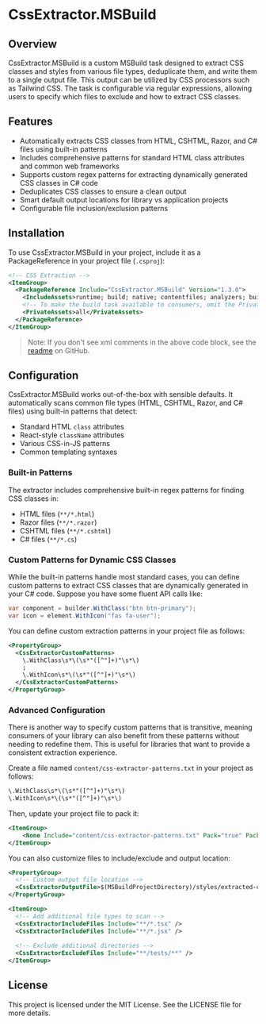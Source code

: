 # CssExtractor.MSBuild

## Overview

CssExtractor.MSBuild is a custom MSBuild task designed to extract CSS classes and styles from various file types, deduplicate them, and write them to a single output file. This output can be utilized by CSS processors such as Tailwind CSS. The task is configurable via regular expressions, allowing users to specify which files to exclude and how to extract CSS classes.

## Features

- Automatically extracts CSS classes from HTML, CSHTML, Razor, and C# files using built-in patterns
- Includes comprehensive patterns for standard HTML class attributes and common web frameworks
- Supports custom regex patterns for extracting dynamically generated CSS classes in C# code
- Deduplicates CSS classes to ensure a clean output
- Smart default output locations for library vs application projects
- Configurable file inclusion/exclusion patterns

## Installation

To use CssExtractor.MSBuild in your project, include it as a PackageReference in your project file (`.csproj`):

```xml
<!-- CSS Extraction -->
<ItemGroup>
  <PackageReference Include="CssExtractor.MSBuild" Version="1.3.0">
    <IncludeAssets>runtime; build; native; contentfiles; analyzers; buildtransitive</IncludeAssets>
    <!-- To make the build task available to consumers, omit the PrivateAssets element -->
    <PrivateAssets>all</PrivateAssets>
  </PackageReference>
</ItemGroup>
```

> Note: If you don't see xml comments in the above code block, see the [readme](https://github.com/ucdavis/CssExtractor.MSBuild) on GitHub.

## Configuration

CssExtractor.MSBuild works out-of-the-box with sensible defaults. It automatically scans common file types (HTML, CSHTML, Razor, and C# files) using built-in patterns that detect:

- Standard HTML `class` attributes
- React-style `className` attributes  
- Various CSS-in-JS patterns
- Common templating syntaxes

### Built-in Patterns

The extractor includes comprehensive built-in regex patterns for finding CSS classes in:
- HTML files (`**/*.html`)
- Razor files (`**/*.razor`) 
- CSHTML files (`**/*.cshtml`)
- C# files (`**/*.cs`)

### Custom Patterns for Dynamic CSS Classes

While the built-in patterns handle most standard cases, you can define custom patterns to extract CSS classes that are dynamically generated in your C# code. Suppose you have some fluent API calls like:

```csharp
var component = builder.WithClass("btn btn-primary");
var icon = element.WithIcon("fas fa-user");
```

You can define custom extraction patterns in your project file as follows:

```xml
<PropertyGroup>
  <CssExtractorCustomPatterns>
    \.WithClass\s*\(\s*"([^"]+)"\s*\)
    ;
    \.WithIcon\s*\(\s*"([^"]+)"\s*\)
  </CssExtractorCustomPatterns>
</PropertyGroup>
```

### Advanced Configuration

There is another way to specify custom patterns that is transitive, meaning consumers of your library can also benefit from these patterns without needing to redefine them. This is useful for libraries that want to provide a consistent extraction experience.

Create a file named `content/css-extractor-patterns.txt` in your project as follows:

```txt
\.WithClass\s*\(\s*"([^"]+)"\s*\)
\.WithIcon\s*\(\s*"([^"]+)"\s*\)
```

Then, update your project file to pack it:

```xml
<ItemGroup>
    <None Include="content/css-extractor-patterns.txt" Pack="true" PackagePath="content/css-extractor-patterns.txt" />
</ItemGroup>
```

You can also customize files to include/exclude and output location:

```xml
<PropertyGroup>
  <!-- Custom output file location -->
  <CssExtractorOutputFile>$(MSBuildProjectDirectory)/styles/extracted-classes.txt</CssExtractorOutputFile>
</PropertyGroup>

<ItemGroup>
  <!-- Add additional file types to scan -->
  <CssExtractorIncludeFiles Include="**/*.tsx" />
  <CssExtractorIncludeFiles Include="**/*.jsx" />
  
  <!-- Exclude additional directories -->
  <CssExtractorExcludeFiles Include="**/tests/**" />
</ItemGroup>
```

## License

This project is licensed under the MIT License. See the LICENSE file for more details.